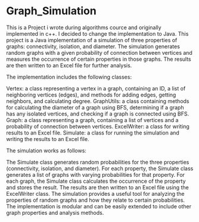 # Graph_Simulation
This is a Project i wrote during algorithms cource and originally implemented in c++.
I decided to change the implementation to Java.
This project is a Java implementation of a simulation of three properties of graphs: connectivity, isolation, and diameter. The simulation generates random graphs with a given probability of connection between vertices and measures the occurrence of certain properties in those graphs. The results are then written to an Excel file for further analysis.

The implementation includes the following classes:

Vertex: a class representing a vertex in a graph, containing an ID, a list of neighboring vertices (edges), and methods for adding edges, getting neighbors, and calculating degree.
GraphUtils: a class containing methods for calculating the diameter of a graph using BFS, determining if a graph has any isolated vertices, and checking if a graph is connected using BFS.
Graph: a class representing a graph, containing a list of vertices and a probability of connection between vertices.
ExcelWriter: a class for writing results to an Excel file.
Simulate: a class for running the simulation and writing the results to an Excel file.

The simulation works as follows:

The Simulate class generates random probabilities for the three properties (connectivity, isolation, and diameter).
For each property, the Simulate class generates a list of graphs with varying probabilities for that property.
For each graph, the Simulate class calculates the occurrence of the property and stores the result.
The results are then written to an Excel file using the ExcelWriter class.
The simulation provides a useful tool for analyzing the properties of random graphs and how they relate to certain probabilities. The implementation is modular and can be easily extended to include other graph properties and analysis methods.
